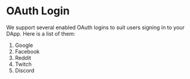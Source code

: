 # OAuth Login

We support several enabled OAuth logins to suit users signing in to your DApp. Here is a list of them:
1. Google
2. Facebook
3. Reddit
4. Twitch
5. Discord
